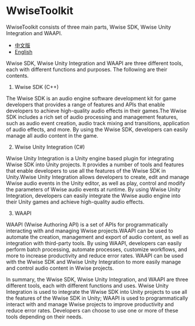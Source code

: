 # WwiseToolkit

WwiseToolkit consists of three main parts, Wwise SDK, Wwise Unity Integration and WAAPI.

* [中文版](./README_CN.md)
* [English](./README.md)

Wwise SDK, Wwise Unity Integration and WAAPI are three different tools, each with different functions and purposes. The following are their contents.

1. Wwise SDK (C++)

The Wwise SDK is an audio engine software development kit for game developers that provides a range of features and APIs that enable developers to achieve high-quality audio effects in their games.The Wwise SDK includes a rich set of audio processing and management features, such as audio event creation, audio track mixing and transitions, application of audio effects, and more. By using the Wwise SDK, developers can easily manage all audio content in the game.

2. Wwise Unity Integration (C#)

Wwise Unity Integration is a Unity engine based plugin for integrating Wwise SDK into Unity projects. It provides a number of tools and features that enable developers to use all the features of the Wwise SDK in Unity.Wwise Unity Integration allows developers to create, edit and manage Wwise audio events in the Unity editor, as well as play, control and modify the parameters of Wwise audio events at runtime. By using Wwise Unity Integration, developers can easily integrate the Wwise audio engine into their Unity games and achieve high-quality audio effects.

3. WAAPI

WAAPI (Wwise Authoring API) is a set of APIs for programmatically interacting with and managing Wwise projects.WAAPI can be used to automate the creation, management and export of audio content, as well as integration with third-party tools. By using WAAPI, developers can easily perform batch processing, automate processes, customize workflows, and more to increase productivity and reduce error rates. WAAPI can be used with the Wwise SDK and Wwise Unity Integration to more easily manage and control audio content in Wwise projects.

In summary, the Wwise SDK, Wwise Unity Integration, and WAAPI are three different tools, each with different functions and uses. Wwise Unity Integration is used to integrate the Wwise SDK into Unity projects to use all the features of the Wwise SDK in Unity; WAAPI is used to programmatically interact with and manage Wwise projects to improve productivity and reduce error rates. Developers can choose to use one or more of these tools depending on their needs.
